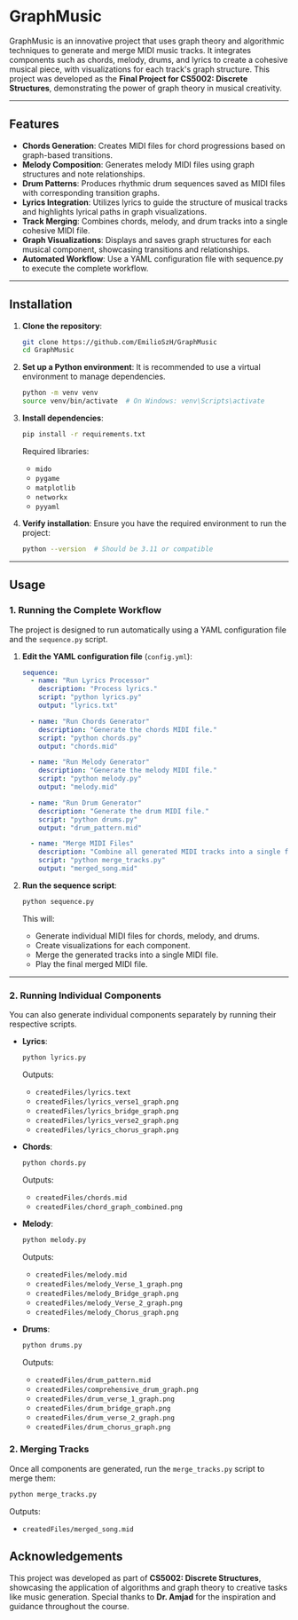 # GraphMusic

GraphMusic is an innovative project that uses graph theory and algorithmic techniques to generate and merge MIDI music tracks. It integrates components such as chords, melody, drums, and lyrics to create a cohesive musical piece, with visualizations for each track's graph structure.
This project was developed as the **Final Project for CS5002: Discrete Structures**, demonstrating the power of graph theory in musical creativity.

---

## Features

- **Chords Generation**: Creates MIDI files for chord progressions based on graph-based transitions.
- **Melody Composition**: Generates melody MIDI files using graph structures and note relationships.
- **Drum Patterns**: Produces rhythmic drum sequences saved as MIDI files with corresponding transition graphs.
- **Lyrics Integration**: Utilizes lyrics to guide the structure of musical tracks and highlights lyrical paths in graph visualizations.
- **Track Merging**: Combines chords, melody, and drum tracks into a single cohesive MIDI file.
- **Graph Visualizations**: Displays and saves graph structures for each musical component, showcasing transitions and relationships.
- **Automated Workflow**: Use a YAML configuration file with sequence.py to execute the complete workflow.

---

## Installation

1. **Clone the repository**:
    ```bash
    git clone https://github.com/EmilioSzH/GraphMusic
    cd GraphMusic
    ```

2. **Set up a Python environment**:
    It is recommended to use a virtual environment to manage dependencies.
    ```bash
    python -m venv venv
    source venv/bin/activate  # On Windows: venv\Scripts\activate
    ```

3. **Install dependencies**:
    ```bash
    pip install -r requirements.txt
    ```

    Required libraries:
    - `mido`
    - `pygame`
    - `matplotlib`
    - `networkx`
    - `pyyaml`

4. **Verify installation**:
    Ensure you have the required environment to run the project:
    ```bash
    python --version  # Should be 3.11 or compatible
    ```

---

## Usage
### 1. Running the Complete Workflow
The project is designed to run automatically using a YAML configuration file and the `sequence.py` script.

1. **Edit the YAML configuration file** (`config.yml`):
    ```yaml
    sequence:
      - name: "Run Lyrics Processor"
        description: "Process lyrics."
        script: "python lyrics.py"
        output: "lyrics.txt"

      - name: "Run Chords Generator"
        description: "Generate the chords MIDI file."
        script: "python chords.py"
        output: "chords.mid"

      - name: "Run Melody Generator"
        description: "Generate the melody MIDI file."
        script: "python melody.py"
        output: "melody.mid"

      - name: "Run Drum Generator"
        description: "Generate the drum MIDI file."
        script: "python drums.py"
        output: "drum_pattern.mid"

      - name: "Merge MIDI Files"
        description: "Combine all generated MIDI tracks into a single file."
        script: "python merge_tracks.py"
        output: "merged_song.mid"
    ```

2. **Run the sequence script**:
    ```bash
    python sequence.py
    ```
    This will:
    - Generate individual MIDI files for chords, melody, and drums.
    - Create visualizations for each component.
    - Merge the generated tracks into a single MIDI file.
    - Play the final merged MIDI file.

---

### 2. Running Individual Components
You can also generate individual components separately by running their respective scripts.

- **Lyrics**:
    ```bash
    python lyrics.py
    ```
    Outputs:
    - `createdFiles/lyrics.text`
    - `createdFiles/lyrics_verse1_graph.png`
    - `createdFiles/lyrics_bridge_graph.png`
    - `createdFiles/lyrics_verse2_graph.png`
    - `createdFiles/lyrics_chorus_graph.png`
    

- **Chords**:
    ```bash
    python chords.py
    ```
    Outputs:
    - `createdFiles/chords.mid`
    - `createdFiles/chord_graph_combined.png`

- **Melody**:
    ```bash
    python melody.py
    ```
    Outputs:
    - `createdFiles/melody.mid`
    - `createdFiles/melody_Verse_1_graph.png`
    - `createdFiles/melody_Bridge_graph.png`
    - `createdFiles/melody_Verse_2_graph.png`
    - `createdFiles/melody_Chorus_graph.png`

- **Drums**:
    ```bash
    python drums.py
    ```
    Outputs:
    - `createdFiles/drum_pattern.mid`
    - `createdFiles/comprehensive_drum_graph.png`
    - `createdFiles/drum_verse_1_graph.png`
    - `createdFiles/drum_bridge_graph.png`
    - `createdFiles/drum_verse_2_graph.png`
    - `createdFiles/drum_chorus_graph.png`

### 2. Merging Tracks
Once all components are generated, run the `merge_tracks.py` script to merge them:
```bash
python merge_tracks.py
```
Outputs:
- `createdFiles/merged_song.mid`


## Acknowledgements

This project was developed as part of **CS5002: Discrete Structures**, showcasing the application of algorithms and graph theory to creative tasks like music generation. Special thanks to **Dr. Amjad** for the inspiration and guidance throughout the course.
